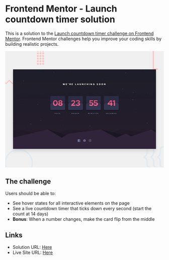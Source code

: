 # Frontend Mentor - Launch countdown timer solution

This is a solution to the [Launch countdown timer challenge on Frontend Mentor](https://www.frontendmentor.io/challenges/launch-countdown-timer-N0XkGfyz-). Frontend Mentor challenges help you improve your coding skills by building realistic projects. 

![Design preview for the Launch countdown timer coding challenge](./assets/design/desktop-preview.jpg)

## The challenge

Users should be able to:

- See hover states for all interactive elements on the page
- See a live countdown timer that ticks down every second (start the count at 14 days)
- **Bonus**: When a number changes, make the card flip from the middle

## Links

- Solution URL: [Here](https://www.frontendmentor.io/solutions/it-flips-and-flops-it-hippity-hops-nypANnTXR)
- Live Site URL: [Here](https://launch-countdown-timer-main-hazel.vercel.app/)